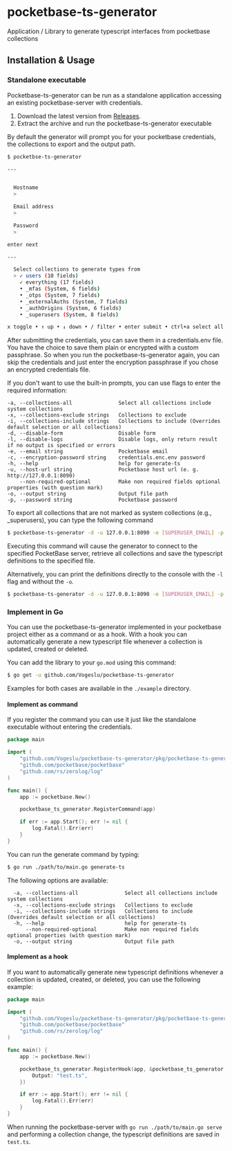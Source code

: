 # pocketbase-ts-generator

Application / Library to generate typescript interfaces from pocketbase collections

## Installation & Usage

### Standalone executable

Pocketbase-ts-generator can be run as a standalone application accessing an existing pocketbase-server with credentials.

1. Download the latest version from [Releases](https://github.com/Vogeslu/pocketbase-ts-generator/releases).
2. Extract the archive and run the pocketbase-ts-generator executable

By default the generator will prompt you for your pocketbase credentials, the collections to export and the output path.

```bash
$ pocketbse-ts-generator

---


  Hostname
  >

  Email address
  >

  Password
  >

enter next

---

  Select collections to generate types from
  > ✓ users (10 fields)
    ✓ everything (17 fields)
    • _mfas (System, 6 fields)
    • _otps (System, 7 fields)
    • _externalAuths (System, 7 fields)
    • _authOrigins (System, 6 fields)
    • _superusers (System, 8 fields)

x toggle • ↑ up • ↓ down • / filter • enter submit • ctrl+a select all
```

After submitting the credentials, you can save them in a credentials.env file. You have the choice to save them plain or encrypted with a custom passphrase. So when you run the pocketbase-ts-generator again, you can skip the credentials and just enter the encryption passphrase if you chose an encrypted credentials file.

If you don't want to use the built-in prompts, you can use flags to enter the required information:

```
-a, --collections-all               Select all collections include system collections
-x, --collections-exclude strings   Collections to exclude
-i, --collections-include strings   Collections to include (Overrides default selection or all collections)
-d, --disable-form                  Disable form
-l, --disable-logs                  Disable logs, only return result if no output is specified or errors
-e, --email string                  Pocketbase email
-c, --encryption-password string    credentials.enc.env password
-h, --help                          help for generate-ts
-u, --host-url string               Pocketbase host url (e. g. http://127.0.0.1:8090)
    --non-required-optional         Make non required fields optional properties (with question mark)
-o, --output string                 Output file path
-p, --password string               Pocketbase password
```

To export all collections that are not marked as system collections (e.g., _superusers), you can type the following command

```bash
$ pocketbase-ts-generator -d -u 127.0.0.1:8090 -e [SUPERUSER_EMAIL] -p [SUPERUSER_PASSWORD] -o [OUTPUT_FILE_PATH]
```

Executing this command will cause the generator to connect to the specified PocketBase server, retrieve all collections and save the typescript definitions to the specified file.

Alternatively, you can print the definitions directly to the console with the `-l` flag and without the `-o`.

```bash
$ pocketbase-ts-generator -d -u 127.0.0.1:8090 -e [SUPERUSER_EMAIL] -p [SUPERUSER_PASSWORD] -l
```

### Implement in Go

You can use the pocketbase-ts-generator implemented in your pocketbase project either as a command or as a hook. With a hook you can automatically generate a new typescript file whenever a collection is updated, created or deleted.

You can add the library to your `go.mod` using this command:

```bash
$ go get -u github.com/Vogeslu/pocketbase-ts-generator
```

Examples for both cases are available in the `./example` directory.

#### Implement as command

If you register the command you can use it just like the standalone executable without entering the credentials.

```go
package main

import (
	"github.com/Vogeslu/pocketbase-ts-generator/pkg/pocketbase-ts-generator"
	"github.com/pocketbase/pocketbase"
	"github.com/rs/zerolog/log"
)

func main() {
	app := pocketbase.New()

	pocketbase_ts_generator.RegisterCommand(app)

	if err := app.Start(); err != nil {
		log.Fatal().Err(err)
	}
}
```

You can run the generate command by typing:

```bash
$ go run ./path/to/main.go generate-ts
```

The following options are available:

```
  -a, --collections-all               Select all collections include system collections
  -x, --collections-exclude strings   Collections to exclude
  -i, --collections-include strings   Collections to include (Overrides default selection or all collections)
  -h, --help                          help for generate-ts
      --non-required-optional         Make non required fields optional properties (with question mark)
  -o, --output string                 Output file path
```

#### Implement as a hook

If you want to automatically generate new typescript definitions whenever a collection is updated, created, or deleted, you can use the following example:

```go
package main

import (
	"github.com/Vogeslu/pocketbase-ts-generator/pkg/pocketbase-ts-generator"
	"github.com/pocketbase/pocketbase"
	"github.com/rs/zerolog/log"
)

func main() {
	app := pocketbase.New()

	pocketbase_ts_generator.RegisterHook(app, &pocketbase_ts_generator.GeneratorOptions{
		Output: "test.ts",
	})

	if err := app.Start(); err != nil {
		log.Fatal().Err(err)
	}
}
```

When running the pocketbase-server with `go run ./path/to/main.go serve` and performing a collection change, the typescript definitions are saved in `test.ts`.

